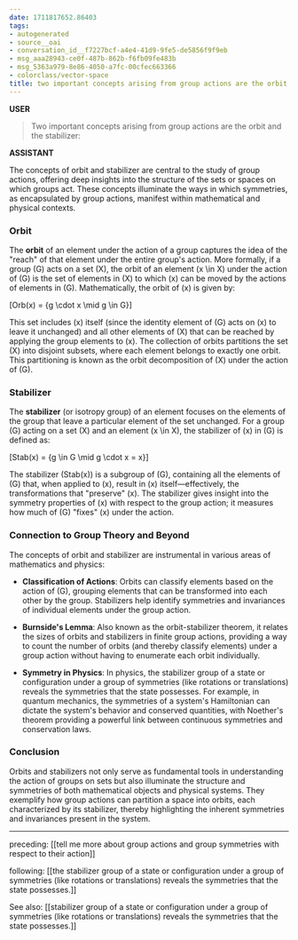 ```yaml
---
date: 1711817652.86403
tags:
- autogenerated
- source__oai
- conversation_id__f7227bcf-a4e4-41d9-9fe5-de5856f9f9eb
- msg_aaa28943-ce0f-487b-862b-f6fb09fe483b
- msg_5363a979-8e86-4050-a7fc-00cfec663366
- colorclass/vector-space
title: two important concepts arising from group actions are the orbit and the stabilizer
---
```


**USER**

> Two important concepts arising from group actions are the orbit and the stabilizer:


**ASSISTANT**

The concepts of orbit and stabilizer are central to the study of group actions, offering deep insights into the structure of the sets or spaces on which groups act. These concepts illuminate the ways in which symmetries, as encapsulated by group actions, manifest within mathematical and physical contexts.

### Orbit

The **orbit** of an element under the action of a group captures the idea of the "reach" of that element under the entire group's action. More formally, if a group \(G\) acts on a set \(X\), the orbit of an element \(x \in X\) under the action of \(G\) is the set of elements in \(X\) to which \(x\) can be moved by the actions of elements in \(G\). Mathematically, the orbit of \(x\) is given by:

\[Orb(x) = \{g \cdot x \mid g \in G\}\]

This set includes \(x\) itself (since the identity element of \(G\) acts on \(x\) to leave it unchanged) and all other elements of \(X\) that can be reached by applying the group elements to \(x\). The collection of orbits partitions the set \(X\) into disjoint subsets, where each element belongs to exactly one orbit. This partitioning is known as the orbit decomposition of \(X\) under the action of \(G\).

### Stabilizer

The **stabilizer** (or isotropy group) of an element focuses on the elements of the group that leave a particular element of the set unchanged. For a group \(G\) acting on a set \(X\) and an element \(x \in X\), the stabilizer of \(x\) in \(G\) is defined as:

\[Stab(x) = \{g \in G \mid g \cdot x = x\}\]

The stabilizer \(Stab(x)\) is a subgroup of \(G\), containing all the elements of \(G\) that, when applied to \(x\), result in \(x\) itself—effectively, the transformations that "preserve" \(x\). The stabilizer gives insight into the symmetry properties of \(x\) with respect to the group action; it measures how much of \(G\) "fixes" \(x\) under the action.

### Connection to Group Theory and Beyond

The concepts of orbit and stabilizer are instrumental in various areas of mathematics and physics:

- **Classification of Actions**: Orbits can classify elements based on the action of \(G\), grouping elements that can be transformed into each other by the group. Stabilizers help identify symmetries and invariances of individual elements under the group action.

- **Burnside's Lemma**: Also known as the orbit-stabilizer theorem, it relates the sizes of orbits and stabilizers in finite group actions, providing a way to count the number of orbits (and thereby classify elements) under a group action without having to enumerate each orbit individually.

- **Symmetry in Physics**: In physics, the stabilizer group of a state or configuration under a group of symmetries (like rotations or translations) reveals the symmetries that the state possesses. For example, in quantum mechanics, the symmetries of a system's Hamiltonian can dictate the system's behavior and conserved quantities, with Noether's theorem providing a powerful link between continuous symmetries and conservation laws.

### Conclusion

Orbits and stabilizers not only serve as fundamental tools in understanding the action of groups on sets but also illuminate the structure and symmetries of both mathematical objects and physical systems. They exemplify how group actions can partition a space into orbits, each characterized by its stabilizer, thereby highlighting the inherent symmetries and invariances present in the system.


---

preceding: [[tell me more about group actions and group symmetries with respect to their action]]  


following: [[the stabilizer group of a state or configuration under a group of symmetries (like rotations or translations) reveals the symmetries that the state possesses.]]

See also: [[stabilizer group of a state or configuration under a group of symmetries (like rotations or translations) reveals the symmetries that the state possesses.]]